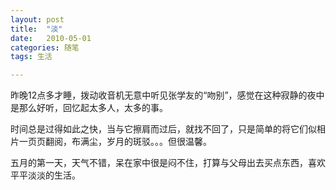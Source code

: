 ```yaml
---
layout: post
title:  "淡"
date:   2010-05-01
categories: 随笔
tags: 生活

---
```


昨晚12点多才睡，拨动收音机无意中听见张学友的“吻别”，感觉在这种寂静的夜中是那么好听，回忆起太多人，太多的事。

  时间总是过得如此之快，当与它擦肩而过后，就找不回了，只是简单的将它们似相片一页页翻阅，布满尘，岁月的斑驳。。。但很温馨。
  
  五月的第一天，天气不错，呆在家中很是闷不住，打算与父母出去买点东西，喜欢平平淡淡的生活。
  